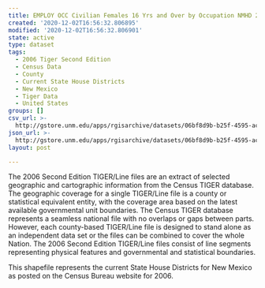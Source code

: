 ```yaml
---
title: EMPLOY OCC Civilian Females 16 Yrs and Over by Occupation NMHD 2000
created: '2020-12-02T16:56:32.806895'
modified: '2020-12-02T16:56:32.806901'
state: active
type: dataset
tags:
  - 2006 Tiger Second Edition
  - Census Data
  - County
  - Current State House Districts
  - New Mexico
  - Tiger Data
  - United States
groups: []
csv_url: >-
  http://gstore.unm.edu/apps/rgisarchive/datasets/06bf8d9b-b25f-4595-ac5b-eb205135d8b3/nmh309data123729305_sth_view.derived.csv
json_url: >-
  http://gstore.unm.edu/apps/rgisarchive/datasets/06bf8d9b-b25f-4595-ac5b-eb205135d8b3/nmh309data123729305_sth_view.derived.json
layout: post

---
```

The 2006 Second Edition TIGER/Line files are an extract of selected geographic and cartographic information from the Census TIGER database.  The geographic coverage for a single TIGER/Line file is a county or statistical equivalent entity, with the coverage area based on the latest available governmental unit boundaries. The Census TIGER database represents a seamless national file with no overlaps or gaps between parts.  However, each county-based TIGER/Line file is designed to stand alone as an independent data set or the files can be combined to cover the whole Nation.  The 2006 Second Edition  TIGER/Line files consist of line segments representing physical features and governmental and statistical boundaries.  

This shapefile represents the current State House Districts for New Mexico as posted on the Census Bureau website for 2006.
